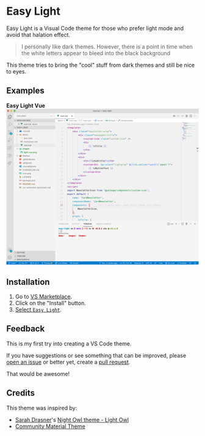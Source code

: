 # Easy Light

Easy Light is a Visual Code theme for those who prefer light mode and avoid that halation effect.

> I personally like dark themes. However, there is a point in time when the  white letters appear to bleed into the black background

This theme tries to bring the "cool" stuff from dark themes and still be nice to eyes. 

## Examples
**Easy Light Vue**
![Easy Light Theme](images/light-vue.png)

## Installation

1. Go to [VS Marketplace](https://marketplace.visualstudio.com/items?itemName=fransyrcc.easy-light).
2. Click on the "Install" button.
3. [Select `Easy Light`](https://code.visualstudio.com/docs/getstarted/themes#_selecting-the-color-theme). 


## Feedback

This is my first try into creating a VS Code theme. 

If you have suggestions or see something that can be improved, please [open an issue](https://github.com/fransyrcc/easy-light-vscode-theme/issues) or better yet, create a [pull request](https://github.com/fransyrcc/easy-light-vscode-theme/pulls).

That would be awesome!
## Credits

This theme was inspired by:
- [Sarah Drasner](https://twitter.com/sarah_edo)'s [Night Owl theme - Light Owl](https://marketplace.visualstudio.com/items?itemName=sdras.night-owl)
- [Community Material Theme](https://marketplace.visualstudio.com/items?itemName=Equinusocio.vsc-community-material-theme)


